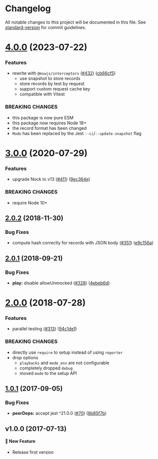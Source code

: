 # Changelog

All notable changes to this project will be documented in this file. See [standard-version](https://github.com/conventional-changelog/standard-version) for commit guidelines.

# [4.0.0](https://github.com/ikatyang/jest-playback/compare/v3.0.0...v4.0.0) (2023-07-22)

### Features

- rewrite with `@mswjs/interceptors` ([#432](https://github.com/ikatyang/jest-playback/issues/432)) ([cb66cf5](https://github.com/ikatyang/jest-playback/commit/cb66cf543d276196d5fd3394ec4bd92fe4e67247))
  - use snapshot to store records
  - store records by test by request
  - support custom request cache key
  - compatible with Vitest

### BREAKING CHANGES

- this package is now pure ESM
- this package now requires Node 18+
- the record format has been changed
- `Mode` has been replaced by the Jest `--ci`/`--update-snapshot` flag

<a name="3.0.0"></a>

# [3.0.0](https://github.com/ikatyang/jest-playback/compare/v2.0.2...v3.0.0) (2020-07-29)

### Features

- upgrade Nock to v13 ([#411](https://github.com/ikatyang/jest-playback/issues/411)) ([9ec364e](https://github.com/ikatyang/jest-playback/commit/9ec364e))

### BREAKING CHANGES

- require Node 10+

<a name="2.0.2"></a>

## [2.0.2](https://github.com/ikatyang/jest-playback/compare/v2.0.1...v2.0.2) (2018-11-30)

### Bug Fixes

- compute hash correctly for records with JSON body ([#351](https://github.com/ikatyang/jest-playback/issues/351)) ([e9c156a](https://github.com/ikatyang/jest-playback/commit/e9c156a))

<a name="2.0.1"></a>

## [2.0.1](https://github.com/ikatyang/jest-playback/compare/v2.0.0...v2.0.1) (2018-09-21)

### Bug Fixes

- **play:** disable allowUnmocked ([#328](https://github.com/ikatyang/jest-playback/issues/328)) ([4ebeb6d](https://github.com/ikatyang/jest-playback/commit/4ebeb6d))

<a name="2.0.0"></a>

# [2.0.0](https://github.com/ikatyang/jest-playback/compare/v1.0.1...v2.0.0) (2018-07-28)

### Features

- parallel testing ([#313](https://github.com/ikatyang/jest-playback/issues/313)) ([94c1de1](https://github.com/ikatyang/jest-playback/commit/94c1de1))

### BREAKING CHANGES

- directly use `require` to setup instead of using `reporter`
- drop options
  - `playbacks` and `mode_env` are not configurable
  - completely dropped `debug`
  - moved `mode` to the setup API

<a name="1.0.1"></a>

## [1.0.1](https://github.com/ikatyang/jest-playback/compare/v1.0.0...v1.0.1) (2017-09-05)

### Bug Fixes

- **peerDeps:** accept jest ^21.0.0 ([#70](https://github.com/ikatyang/jest-playback/issues/70)) ([8b85f7b](https://github.com/ikatyang/jest-playback/commit/8b85f7b))

<a name="v1.0.0"></a>

## v1.0.0 (2017-07-13)

#### 🚀 New Feature

- Release first version

